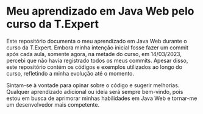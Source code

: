 # Meu aprendizado em Java Web pelo curso da T.Expert

Este repositório documenta o meu aprendizado em Java Web durante o curso da T.Expert. Embora minha intenção inicial fosse fazer um commit após cada aula, somente agora, na metade do curso, em 14/03/2023, percebi que não havia registrado todos os meus commits. Apesar disso, este repositório contém os códigos e exemplos utilizados ao longo do curso, refletindo a minha evolução até o momento.

Sintam-se à vontade para opinar sobre o código e sugerir melhorias. Qualquer aprendizado adicional ou ideia será sempre bem-vindo, pois estou em busca de aprimorar minhas habilidades em Java Web e tornar-me um desenvolvedor mais competente.
